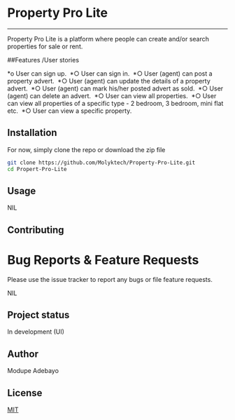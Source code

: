 # Property Pro Lite

---

Property Pro Lite is a platform where people can create and/or search properties for sale or rent.

##Features /User stories

*o User can sign up. 
*○ User can sign in. 
*○ User (agent) can post a property advert. 
*○ User (agent) can update the details of a property advert. 
*○ User (agent) can mark his/her posted advert as sold. 
*○ User (agent) can delete an advert. 
*○ User can view all properties. 
*○ User can view all properties of a specific type - 2 bedroom, 3 bedroom, mini flat  etc. 
\*○ User can view a specific property.

## Installation

For now, simply clone the repo or download the zip file

```bash
git clone https://github.com/Molyktech/Property-Pro-Lite.git
cd Propert-Pro-Lite
```

## Usage

NIL

## Contributing

# Bug Reports & Feature Requests

Please use the issue tracker to report any bugs or file feature requests.

NIL

## Project status

In development (UI)

## Author

Modupe Adebayo

## License

[MIT](https://choosealicense.com/licenses/mit/)
